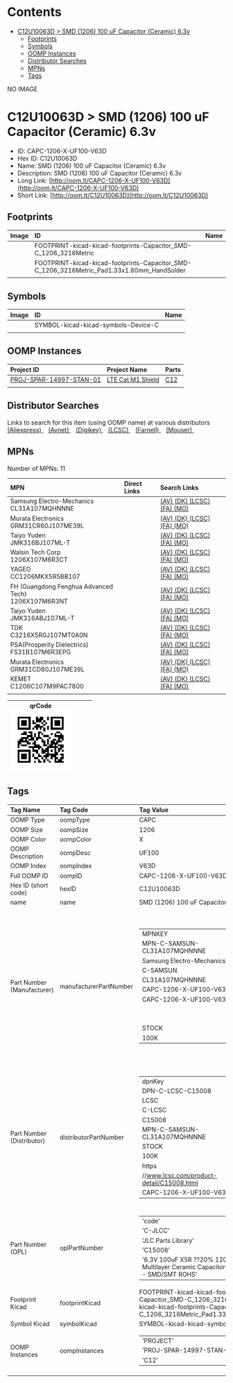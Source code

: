 



Contents
========

* [C12U10063D > SMD (1206) 100 uF Capacitor (Ceramic) 6.3v](#c12u10063d--smd-1206-100-uf-capacitor-ceramic-63v)
	* [Footprints](#footprints)
	* [Symbols](#symbols)
	* [OOMP Instances](#oomp-instances)
	* [Distributor Searches](#distributor-searches)
	* [MPNs](#mpns)
	* [Tags](#tags)
  
NO IMAGE  
# C12U10063D > SMD (1206) 100 uF Capacitor (Ceramic) 6.3v

- ID: CAPC-1206-X-UF100-V63D
- Hex ID: C12U10063D
- Name: SMD (1206) 100 uF Capacitor (Ceramic) 6.3v
- Description: SMD (1206) 100 uF Capacitor (Ceramic) 6.3v
- Long Link: [http://oom.lt/CAPC-1206-X-UF100-V63D](http://oom.lt/CAPC-1206-X-UF100-V63D)
- Short Link: [http://oom.lt/C12U10063D](http://oom.lt/C12U10063D)

## Footprints
  

|Image|ID|Name|
| :--- | :--- | :--- |
||FOOTPRINT-kicad-kicad-footprints-Capacitor_SMD-C_1206_3216Metric||
||FOOTPRINT-kicad-kicad-footprints-Capacitor_SMD-C_1206_3216Metric_Pad1.33x1.80mm_HandSolder||
||||

## Symbols
  

|Image|ID|Name|
| :--- | :--- | :--- |
|![]()|SYMBOL-kicad-kicad-symbols-Device-C||
||||

## OOMP Instances
  

|Project ID|Project Name|Parts|
| :--- | :--- | :--- |
|[PROJ-SPAR-14997-STAN-01](https://github.com/oomlout/oomlout_OOMP_projects_V2/tree/main/PROJ/SPAR/14997/STAN/01/)|[LTE Cat M1 Shield](https://github.com/oomlout/oomlout_OOMP_projects_V2/tree/main/PROJ/SPAR/14997/STAN/01/)|[C12](https://github.com/oomlout/oomlout_OOMP_projects_V2/tree/main/PROJ/SPAR/14997/STAN/01/)|
||||

## Distributor Searches
  
Links to search for this item (using OOMP name) at various distributors  
[(Aliexpress) ](https://www.aliexpress.com/wholesale?SearchText=1117SMD+1206+100+uF+Capacitor+Ceramic+6.3v)&nbsp;&nbsp;&nbsp;[(Avnet) ](https://www.avnet.com/shop/us/search/SMD+1206+100+uF+Capacitor+Ceramic+6.3v)&nbsp;&nbsp;&nbsp;[(Digikey) ](https://www.digikey.co.uk/en/products/result?s=SMD+1206+100+uF+Capacitor+Ceramic+6.3v)&nbsp;&nbsp;&nbsp;[(LCSC) ](https://www.lcsc.com/search?q=SMD+1206+100+uF+Capacitor+Ceramic+6.3v)&nbsp;&nbsp;&nbsp;[(Farnell) ](https://uk.farnell.com/search?st=SMD+1206+100+uF+Capacitor+Ceramic+6.3v)&nbsp;&nbsp;&nbsp;[(Mouser) ](https://www.mouser.com/c/?q=SMD+1206+100+uF+Capacitor+Ceramic+6.3v)&nbsp;&nbsp;&nbsp;
## MPNs
  
Number of MPNs: 11  

|MPN|Direct Links|Search Links|
| :--- | :--- | :--- |
|Samsung Electro-Mechanics<br>CL31A107MQHNNNE||[(AV) ](https://www.avnet.com/shop/us/search/CL31A107MQHNNNE)[(DK) ](https://www.digikey.co.uk/products/en?keywords=CL31A107MQHNNNE)[(LCSC) ](https://www.lcsc.com/search?q=CL31A107MQHNNNE)[(FA) ](https://uk.farnell.com/search?st=CL31A107MQHNNNE)[(MO) ](https://www.mouser.com/c/?q=CL31A107MQHNNNE)|
|Murata Electronics<br>GRM31CR60J107ME39L||[(AV) ](https://www.avnet.com/shop/us/search/GRM31CR60J107ME39L)[(DK) ](https://www.digikey.co.uk/products/en?keywords=GRM31CR60J107ME39L)[(LCSC) ](https://www.lcsc.com/search?q=GRM31CR60J107ME39L)[(FA) ](https://uk.farnell.com/search?st=GRM31CR60J107ME39L)[(MO) ](https://www.mouser.com/c/?q=GRM31CR60J107ME39L)|
|Taiyo Yuden<br>JMK316BJ107ML-T||[(AV) ](https://www.avnet.com/shop/us/search/JMK316BJ107ML-T)[(DK) ](https://www.digikey.co.uk/products/en?keywords=JMK316BJ107ML-T)[(LCSC) ](https://www.lcsc.com/search?q=JMK316BJ107ML-T)[(FA) ](https://uk.farnell.com/search?st=JMK316BJ107ML-T)[(MO) ](https://www.mouser.com/c/?q=JMK316BJ107ML-T)|
|Walsin Tech Corp<br>1206X107M6R3CT||[(AV) ](https://www.avnet.com/shop/us/search/1206X107M6R3CT)[(DK) ](https://www.digikey.co.uk/products/en?keywords=1206X107M6R3CT)[(LCSC) ](https://www.lcsc.com/search?q=1206X107M6R3CT)[(FA) ](https://uk.farnell.com/search?st=1206X107M6R3CT)[(MO) ](https://www.mouser.com/c/?q=1206X107M6R3CT)|
|YAGEO<br>CC1206MKX5R5BB107||[(AV) ](https://www.avnet.com/shop/us/search/CC1206MKX5R5BB107)[(DK) ](https://www.digikey.co.uk/products/en?keywords=CC1206MKX5R5BB107)[(LCSC) ](https://www.lcsc.com/search?q=CC1206MKX5R5BB107)[(FA) ](https://uk.farnell.com/search?st=CC1206MKX5R5BB107)[(MO) ](https://www.mouser.com/c/?q=CC1206MKX5R5BB107)|
|FH (Guangdong Fenghua Advanced Tech)<br>1206X107M6R3NT||[(AV) ](https://www.avnet.com/shop/us/search/1206X107M6R3NT)[(DK) ](https://www.digikey.co.uk/products/en?keywords=1206X107M6R3NT)[(LCSC) ](https://www.lcsc.com/search?q=1206X107M6R3NT)[(FA) ](https://uk.farnell.com/search?st=1206X107M6R3NT)[(MO) ](https://www.mouser.com/c/?q=1206X107M6R3NT)|
|Taiyo Yuden<br>JMK316ABJ107ML-T||[(AV) ](https://www.avnet.com/shop/us/search/JMK316ABJ107ML-T)[(DK) ](https://www.digikey.co.uk/products/en?keywords=JMK316ABJ107ML-T)[(LCSC) ](https://www.lcsc.com/search?q=JMK316ABJ107ML-T)[(FA) ](https://uk.farnell.com/search?st=JMK316ABJ107ML-T)[(MO) ](https://www.mouser.com/c/?q=JMK316ABJ107ML-T)|
|TDK<br>C3216X5R0J107MT0A0N||[(AV) ](https://www.avnet.com/shop/us/search/C3216X5R0J107MT0A0N)[(DK) ](https://www.digikey.co.uk/products/en?keywords=C3216X5R0J107MT0A0N)[(LCSC) ](https://www.lcsc.com/search?q=C3216X5R0J107MT0A0N)[(FA) ](https://uk.farnell.com/search?st=C3216X5R0J107MT0A0N)[(MO) ](https://www.mouser.com/c/?q=C3216X5R0J107MT0A0N)|
|PSA(Prosperity Dielectrics)<br>FS31B107M6R3EPG||[(AV) ](https://www.avnet.com/shop/us/search/FS31B107M6R3EPG)[(DK) ](https://www.digikey.co.uk/products/en?keywords=FS31B107M6R3EPG)[(LCSC) ](https://www.lcsc.com/search?q=FS31B107M6R3EPG)[(FA) ](https://uk.farnell.com/search?st=FS31B107M6R3EPG)[(MO) ](https://www.mouser.com/c/?q=FS31B107M6R3EPG)|
|Murata Electronics<br>GRM31CD80J107ME39L||[(AV) ](https://www.avnet.com/shop/us/search/GRM31CD80J107ME39L)[(DK) ](https://www.digikey.co.uk/products/en?keywords=GRM31CD80J107ME39L)[(LCSC) ](https://www.lcsc.com/search?q=GRM31CD80J107ME39L)[(FA) ](https://uk.farnell.com/search?st=GRM31CD80J107ME39L)[(MO) ](https://www.mouser.com/c/?q=GRM31CD80J107ME39L)|
|KEMET<br>C1206C107M9PAC7800||[(AV) ](https://www.avnet.com/shop/us/search/C1206C107M9PAC7800)[(DK) ](https://www.digikey.co.uk/products/en?keywords=C1206C107M9PAC7800)[(LCSC) ](https://www.lcsc.com/search?q=C1206C107M9PAC7800)[(FA) ](https://uk.farnell.com/search?st=C1206C107M9PAC7800)[(MO) ](https://www.mouser.com/c/?q=C1206C107M9PAC7800)|
||||
  

|qrCode<br>[![](https://raw.githubusercontent.com/oomlout/oomlout_OOMP_parts_V2/main/CAPC/1206/X/UF100/V63D/qrCode_140.png)](https://github.com/oomlout/oomlout_OOMP_parts_V2/tree/main/CAPC/1206/X/UF100/V63D/qrCode.png)||||
| :---: | :---: | :---: | :---: |

## Tags
  

|Tag Name|Tag Code|Tag Value|
| :--- | :--- | :--- |
|OOMP Type|oompType|CAPC|
|OOMP Size|oompSize|1206|
|OOMP Color|oompColor|X|
|OOMP Description|oompDesc|UF100|
|OOMP Index|oompIndex|V63D|
|Full OOMP ID|oompID|CAPC-1206-X-UF100-V63D|
|Hex ID (short code)|hexID|C12U10063D|
|name|name|SMD (1206) 100 uF Capacitor (Ceramic) 6.3v|
|Part Number (Manufacturer)|manufacturerPartNumber|<table><tr><td>MPNKEY</td></tr><tr><td> MPN-C-SAMSUN-CL31A107MQHNNNE</td><td> MANUFACTURER</td></tr><tr><td> Samsung Electro-Mechanics</td><td> MANUCODE</td></tr><tr><td> C-SAMSUN</td><td> MPN</td></tr><tr><td> CL31A107MQHNNNE</td><td> OOMPIDPARTIAL</td></tr><tr><td> CAPC-1206-X-UF100-V63D</td><td> OOMPID</td></tr><tr><td> CAPC-1206-X-UF100-V63D</td><td> LINK</td></tr><tr><td> </td><td> DESCRIPTION</td></tr><tr><td> </td><td> TAGS</td></tr><tr><td> STOCK</td></tr><tr><td>100K</td></tr></table></td><td> <table><tr><td>MPNKEY</td></tr><tr><td> MPN-C-MURATA-GRM31CR60J107ME39L</td><td> MANUFACTURER</td></tr><tr><td> Murata Electronics</td><td> MANUCODE</td></tr><tr><td> C-MURATA</td><td> MPN</td></tr><tr><td> GRM31CR60J107ME39L</td><td> OOMPIDPARTIAL</td></tr><tr><td> CAPC-1206-X-UF100-V63D</td><td> OOMPID</td></tr><tr><td> CAPC-1206-X-UF100-V63D</td><td> LINK</td></tr><tr><td> </td><td> DESCRIPTION</td></tr><tr><td> </td><td> TAGS</td></tr><tr><td> STOCK</td></tr><tr><td>10K</td></tr></table></td><td> <table><tr><td>MPNKEY</td></tr><tr><td> MPN-C-TAIYOY-JMK316BJ107ML-T</td><td> MANUFACTURER</td></tr><tr><td> Taiyo Yuden</td><td> MANUCODE</td></tr><tr><td> C-TAIYOY</td><td> MPN</td></tr><tr><td> JMK316BJ107ML-T</td><td> OOMPIDPARTIAL</td></tr><tr><td> CAPC-1206-X-UF100-V63D</td><td> OOMPID</td></tr><tr><td> CAPC-1206-X-UF100-V63D</td><td> LINK</td></tr><tr><td> </td><td> DESCRIPTION</td></tr><tr><td> </td><td> TAGS</td></tr><tr><td> STOCK</td></tr><tr><td>100K</td></tr></table></td><td> <table><tr><td>MPNKEY</td></tr><tr><td> MPN-C-WALSIN-1206X107M6R3CT</td><td> MANUFACTURER</td></tr><tr><td> Walsin Tech Corp</td><td> MANUCODE</td></tr><tr><td> C-WALSIN</td><td> MPN</td></tr><tr><td> 1206X107M6R3CT</td><td> OOMPIDPARTIAL</td></tr><tr><td> CAPC-1206-X-UF100-V63D</td><td> OOMPID</td></tr><tr><td> CAPC-1206-X-UF100-V63D</td><td> LINK</td></tr><tr><td> </td><td> DESCRIPTION</td></tr><tr><td> </td><td> TAGS</td></tr><tr><td> STOCK</td></tr><tr><td>1K</td></tr></table></td><td> <table><tr><td>MPNKEY</td></tr><tr><td> MPN-C-YAGEO-CC1206MKX5R5BB107</td><td> MANUFACTURER</td></tr><tr><td> YAGEO</td><td> MANUCODE</td></tr><tr><td> C-YAGEO</td><td> MPN</td></tr><tr><td> CC1206MKX5R5BB107</td><td> OOMPIDPARTIAL</td></tr><tr><td> CAPC-1206-X-UF100-V63D</td><td> OOMPID</td></tr><tr><td> CAPC-1206-X-UF100-V63D</td><td> LINK</td></tr><tr><td> </td><td> DESCRIPTION</td></tr><tr><td> </td><td> TAGS</td></tr><tr><td> </td></tr></table></td><td> <table><tr><td>MPNKEY</td></tr><tr><td> MPN-C-FHGUAN-1206X107M6R3NT</td><td> MANUFACTURER</td></tr><tr><td> FH (Guangdong Fenghua Advanced Tech)</td><td> MANUCODE</td></tr><tr><td> C-FHGUAN</td><td> MPN</td></tr><tr><td> 1206X107M6R3NT</td><td> OOMPIDPARTIAL</td></tr><tr><td> CAPC-1206-X-UF100-V63D</td><td> OOMPID</td></tr><tr><td> CAPC-1206-X-UF100-V63D</td><td> LINK</td></tr><tr><td> </td><td> DESCRIPTION</td></tr><tr><td> </td><td> TAGS</td></tr><tr><td> STOCK</td></tr><tr><td>1K</td></tr></table></td><td> <table><tr><td>MPNKEY</td></tr><tr><td> MPN-C-TAIYOY-JMK316ABJ107ML-T</td><td> MANUFACTURER</td></tr><tr><td> Taiyo Yuden</td><td> MANUCODE</td></tr><tr><td> C-TAIYOY</td><td> MPN</td></tr><tr><td> JMK316ABJ107ML-T</td><td> OOMPIDPARTIAL</td></tr><tr><td> CAPC-1206-X-UF100-V63D</td><td> OOMPID</td></tr><tr><td> CAPC-1206-X-UF100-V63D</td><td> LINK</td></tr><tr><td> </td><td> DESCRIPTION</td></tr><tr><td> </td><td> TAGS</td></tr><tr><td> STOCK</td></tr><tr><td>100K</td></tr></table></td><td> <table><tr><td>MPNKEY</td></tr><tr><td> MPN-C-TDK-C3216X5R0J107MT0A0N</td><td> MANUFACTURER</td></tr><tr><td> TDK</td><td> MANUCODE</td></tr><tr><td> C-TDK</td><td> MPN</td></tr><tr><td> C3216X5R0J107MT0A0N</td><td> OOMPIDPARTIAL</td></tr><tr><td> CAPC-1206-X-UF100-V63D</td><td> OOMPID</td></tr><tr><td> CAPC-1206-X-UF100-V63D</td><td> LINK</td></tr><tr><td> </td><td> DESCRIPTION</td></tr><tr><td> </td><td> TAGS</td></tr><tr><td> </td></tr></table></td><td> <table><tr><td>MPNKEY</td></tr><tr><td> MPN-C-PSAPRO-FS31B107M6R3EPG</td><td> MANUFACTURER</td></tr><tr><td> PSA(Prosperity Dielectrics)</td><td> MANUCODE</td></tr><tr><td> C-PSAPRO</td><td> MPN</td></tr><tr><td> FS31B107M6R3EPG</td><td> OOMPIDPARTIAL</td></tr><tr><td> CAPC-1206-X-UF100-V63D</td><td> OOMPID</td></tr><tr><td> CAPC-1206-X-UF100-V63D</td><td> LINK</td></tr><tr><td> </td><td> DESCRIPTION</td></tr><tr><td> </td><td> TAGS</td></tr><tr><td> </td></tr></table></td><td> <table><tr><td>MPNKEY</td></tr><tr><td> MPN-C-MURATA-GRM31CD80J107ME39L</td><td> MANUFACTURER</td></tr><tr><td> Murata Electronics</td><td> MANUCODE</td></tr><tr><td> C-MURATA</td><td> MPN</td></tr><tr><td> GRM31CD80J107ME39L</td><td> OOMPIDPARTIAL</td></tr><tr><td> CAPC-1206-X-UF100-V63D</td><td> OOMPID</td></tr><tr><td> CAPC-1206-X-UF100-V63D</td><td> LINK</td></tr><tr><td> </td><td> DESCRIPTION</td></tr><tr><td> </td><td> TAGS</td></tr><tr><td> </td></tr></table></td><td> <table><tr><td>MPNKEY</td></tr><tr><td> MPN-C-KEMET-C1206C107M9PAC7800</td><td> MANUFACTURER</td></tr><tr><td> KEMET</td><td> MANUCODE</td></tr><tr><td> C-KEMET</td><td> MPN</td></tr><tr><td> C1206C107M9PAC7800</td><td> OOMPIDPARTIAL</td></tr><tr><td> CAPC-1206-X-UF100-V63D</td><td> OOMPID</td></tr><tr><td> CAPC-1206-X-UF100-V63D</td><td> LINK</td></tr><tr><td> </td><td> DESCRIPTION</td></tr><tr><td> </td><td> TAGS</td></tr><tr><td> </td></tr></table>|
|Part Number (Distributor)|distributorPartNumber|<table><tr><td>dpnKey</td></tr><tr><td> DPN-C-LCSC-C15008</td><td> DISTRIBUTOR</td></tr><tr><td> LCSC</td><td> DISTRCODE</td></tr><tr><td> C-LCSC</td><td> DPN</td></tr><tr><td> C15008</td><td> MPN</td></tr><tr><td> MPN-C-SAMSUN-CL31A107MQHNNNE</td><td> TAGS</td></tr><tr><td> STOCK</td></tr><tr><td>100K</td><td> LINK</td></tr><tr><td> https</td></tr><tr><td>//www.lcsc.com/product-detail/C15008.html</td><td> OOMPID</td></tr><tr><td> CAPC-1206-X-UF100-V63D</td></tr></table></td><td> <table><tr><td>dpnKey</td></tr><tr><td> DPN-C-LCSC-C77085</td><td> DISTRIBUTOR</td></tr><tr><td> LCSC</td><td> DISTRCODE</td></tr><tr><td> C-LCSC</td><td> DPN</td></tr><tr><td> C77085</td><td> MPN</td></tr><tr><td> MPN-C-MURATA-GRM31CR60J107ME39L</td><td> TAGS</td></tr><tr><td> STOCK</td></tr><tr><td>10K</td><td> LINK</td></tr><tr><td> https</td></tr><tr><td>//www.lcsc.com/product-detail/C77085.html</td><td> OOMPID</td></tr><tr><td> CAPC-1206-X-UF100-V63D</td></tr></table></td><td> <table><tr><td>dpnKey</td></tr><tr><td> DPN-C-LCSC-C87164</td><td> DISTRIBUTOR</td></tr><tr><td> LCSC</td><td> DISTRCODE</td></tr><tr><td> C-LCSC</td><td> DPN</td></tr><tr><td> C87164</td><td> MPN</td></tr><tr><td> MPN-C-TAIYOY-JMK316BJ107ML-T</td><td> TAGS</td></tr><tr><td> STOCK</td></tr><tr><td>100K</td><td> LINK</td></tr><tr><td> https</td></tr><tr><td>//www.lcsc.com/product-detail/C87164.html</td><td> OOMPID</td></tr><tr><td> CAPC-1206-X-UF100-V63D</td></tr></table></td><td> <table><tr><td>dpnKey</td></tr><tr><td> DPN-C-LCSC-C98820</td><td> DISTRIBUTOR</td></tr><tr><td> LCSC</td><td> DISTRCODE</td></tr><tr><td> C-LCSC</td><td> DPN</td></tr><tr><td> C98820</td><td> MPN</td></tr><tr><td> MPN-C-WALSIN-1206X107M6R3CT</td><td> TAGS</td></tr><tr><td> STOCK</td></tr><tr><td>1K</td><td> LINK</td></tr><tr><td> https</td></tr><tr><td>//www.lcsc.com/product-detail/C98820.html</td><td> OOMPID</td></tr><tr><td> CAPC-1206-X-UF100-V63D</td></tr></table></td><td> <table><tr><td>dpnKey</td></tr><tr><td> DPN-C-LCSC-C110048</td><td> DISTRIBUTOR</td></tr><tr><td> LCSC</td><td> DISTRCODE</td></tr><tr><td> C-LCSC</td><td> DPN</td></tr><tr><td> C110048</td><td> MPN</td></tr><tr><td> MPN-C-YAGEO-CC1206MKX5R5BB107</td><td> TAGS</td></tr><tr><td> </td><td> LINK</td></tr><tr><td> https</td></tr><tr><td>//www.lcsc.com/product-detail/C110048.html</td><td> OOMPID</td></tr><tr><td> CAPC-1206-X-UF100-V63D</td></tr></table></td><td> <table><tr><td>dpnKey</td></tr><tr><td> DPN-C-LCSC-C178304</td><td> DISTRIBUTOR</td></tr><tr><td> LCSC</td><td> DISTRCODE</td></tr><tr><td> C-LCSC</td><td> DPN</td></tr><tr><td> C178304</td><td> MPN</td></tr><tr><td> MPN-C-FHGUAN-1206X107M6R3NT</td><td> TAGS</td></tr><tr><td> STOCK</td></tr><tr><td>1K</td><td> LINK</td></tr><tr><td> https</td></tr><tr><td>//www.lcsc.com/product-detail/C178304.html</td><td> OOMPID</td></tr><tr><td> CAPC-1206-X-UF100-V63D</td></tr></table></td><td> <table><tr><td>dpnKey</td></tr><tr><td> DPN-C-LCSC-C268006</td><td> DISTRIBUTOR</td></tr><tr><td> LCSC</td><td> DISTRCODE</td></tr><tr><td> C-LCSC</td><td> DPN</td></tr><tr><td> C268006</td><td> MPN</td></tr><tr><td> MPN-C-TAIYOY-JMK316ABJ107ML-T</td><td> TAGS</td></tr><tr><td> STOCK</td></tr><tr><td>100K</td><td> LINK</td></tr><tr><td> https</td></tr><tr><td>//www.lcsc.com/product-detail/C268006.html</td><td> OOMPID</td></tr><tr><td> CAPC-1206-X-UF100-V63D</td></tr></table></td><td> <table><tr><td>dpnKey</td></tr><tr><td> DPN-C-LCSC-C342305</td><td> DISTRIBUTOR</td></tr><tr><td> LCSC</td><td> DISTRCODE</td></tr><tr><td> C-LCSC</td><td> DPN</td></tr><tr><td> C342305</td><td> MPN</td></tr><tr><td> MPN-C-TDK-C3216X5R0J107MT0A0N</td><td> TAGS</td></tr><tr><td> </td><td> LINK</td></tr><tr><td> https</td></tr><tr><td>//www.lcsc.com/product-detail/C342305.html</td><td> OOMPID</td></tr><tr><td> CAPC-1206-X-UF100-V63D</td></tr></table></td><td> <table><tr><td>dpnKey</td></tr><tr><td> DPN-C-LCSC-C363564</td><td> DISTRIBUTOR</td></tr><tr><td> LCSC</td><td> DISTRCODE</td></tr><tr><td> C-LCSC</td><td> DPN</td></tr><tr><td> C363564</td><td> MPN</td></tr><tr><td> MPN-C-PSAPRO-FS31B107M6R3EPG</td><td> TAGS</td></tr><tr><td> </td><td> LINK</td></tr><tr><td> https</td></tr><tr><td>//www.lcsc.com/product-detail/C363564.html</td><td> OOMPID</td></tr><tr><td> CAPC-1206-X-UF100-V63D</td></tr></table></td><td> <table><tr><td>dpnKey</td></tr><tr><td> DPN-C-LCSC-C385045</td><td> DISTRIBUTOR</td></tr><tr><td> LCSC</td><td> DISTRCODE</td></tr><tr><td> C-LCSC</td><td> DPN</td></tr><tr><td> C385045</td><td> MPN</td></tr><tr><td> MPN-C-MURATA-GRM31CD80J107ME39L</td><td> TAGS</td></tr><tr><td> </td><td> LINK</td></tr><tr><td> https</td></tr><tr><td>//www.lcsc.com/product-detail/C385045.html</td><td> OOMPID</td></tr><tr><td> CAPC-1206-X-UF100-V63D</td></tr></table></td><td> <table><tr><td>dpnKey</td></tr><tr><td> DPN-C-LCSC-C600022</td><td> DISTRIBUTOR</td></tr><tr><td> LCSC</td><td> DISTRCODE</td></tr><tr><td> C-LCSC</td><td> DPN</td></tr><tr><td> C600022</td><td> MPN</td></tr><tr><td> MPN-C-KEMET-C1206C107M9PAC7800</td><td> TAGS</td></tr><tr><td> </td><td> LINK</td></tr><tr><td> https</td></tr><tr><td>//www.lcsc.com/product-detail/C600022.html</td><td> OOMPID</td></tr><tr><td> CAPC-1206-X-UF100-V63D</td></tr></table>|
|Part Number (OPL)|oplPartNumber|<table><tr><td>'code'</td></tr><tr><td> 'C-JLCC'</td><td> 'name'</td></tr><tr><td> 'JLC Parts Library'</td><td> 'partID'</td></tr><tr><td> 'C15008'</td><td> 'partName'</td></tr><tr><td> '6.3V 100uF X5R ??20% 1206  Multilayer Ceramic Capacitors MLCC - SMD/SMT ROHS'</td></tr></table>|
|Footprint Kicad|footprintKicad|FOOTPRINT-kicad-kicad-footprints-Capacitor_SMD-C_1206_3216Metric, FOOTPRINT-kicad-kicad-footprints-Capacitor_SMD-C_1206_3216Metric_Pad1.33x1.80mm_HandSolder|
|Symbol Kicad|symbolKicad|SYMBOL-kicad-kicad-symbols-Device-C|
|OOMP Instances|oompInstances|<table><tr><td>'PROJECT'</td></tr><tr><td> 'PROJ-SPAR-14997-STAN-01'</td><td> 'ID'</td></tr><tr><td> 'C12'</td></tr></table>|
||||
